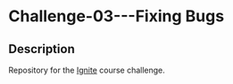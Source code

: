 # Challenge-03---Fixing Bugs

## Description

Repository for the [Ignite](https://lp.rocketseat.com.br/ignite) course challenge.

